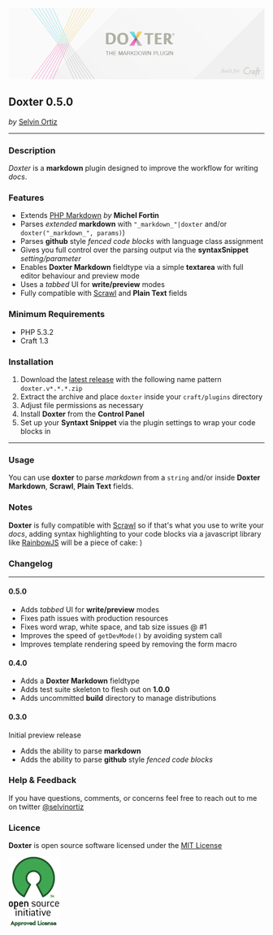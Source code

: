 ![Doxter](resources/img/doxter.png)

## Doxter 0.5.0
*by* [Selvin Ortiz](http://twitter.com/selvinortiz)

 ----
### Description
_Doxter_ is a **markdown** plugin designed to improve the workflow for writing _docs_.

### Features
* Extends [PHP Markdown](https://github.com/michelf/php-markdown) _by_ **Michel Fortin**
* Parses _extended_ **markdown** with `"_markdown_"|doxter` and/or `doxter("_markdown_", params)`)
* Parses **github** style _fenced code blocks_ with language class assignment
* Gives you full control over the parsing output via the **syntaxSnippet** _setting/parameter_
* Enables **Doxter Markdown** fieldtype via a simple **textarea** with full editor behaviour and preview mode
* Uses a _tabbed_ UI for **write/preview** modes
* Fully compatible with [Scrawl](https://github.com/builtbysplash/craft-scrawl) and **Plain Text** fields

### Minimum Requirements
- PHP 5.3.2
- Craft 1.3

### Installation
1. Download the [latest release](https://github.com/selvinortiz/craft.doxter/releases) with the following name pattern `doxter.v*.*.*.zip`
2. Extract the archive and place `doxter` inside your `craft/plugins` directory
3. Adjust file permissions as necessary
4. Install **Doxter** from the **Control Panel**
5. Set up your **Syntaxt Snippet** via the plugin settings to wrap your code blocks in

----

### Usage
You can use **doxter** to parse _markdown_ from a `string` and/or inside **Doxter Markdown**, **Scrawl**, **Plain Text** fields.

### Notes
**Doxter** is fully compatible with [Scrawl](https://github.com/builtbysplash/craft-scrawl)
so if that's what you use to write your _docs_, adding syntax highlighting to your code blocks via a javascript library like
[RainbowJS](https://github.com/ccampbell/rainbow) will be a piece of cake: )

### Changelog

----
#### 0.5.0
* Adds _tabbed_ UI for **write/preview** modes
* Fixes path issues with production resources
* Fixes word wrap, white space, and tab size issues  @ #1
* Improves the speed of `getDevMode()` by avoiding system call
* Improves template rendering speed by removing the form macro

#### 0.4.0
* Adds a **Doxter Markdown** fieldtype
* Adds test suite skeleton to flesh out on **1.0.0**
* Adds uncommitted **build** directory to manage distributions

#### 0.3.0
Initial preview release

* Adds the ability to parse **markdown**
* Adds the ability to parse **github** style _fenced code blocks_

### Help & Feedback
If you have questions, comments, or concerns feel free to reach out to me on twitter [@selvinortiz](http://twitter.com/selvinortiz)

### Licence
**Doxter** is open source software licensed under the [MIT License](http://opensource.org/licenses/MIT)

![Open Source Initiative](resources/img/osilogo.png)
